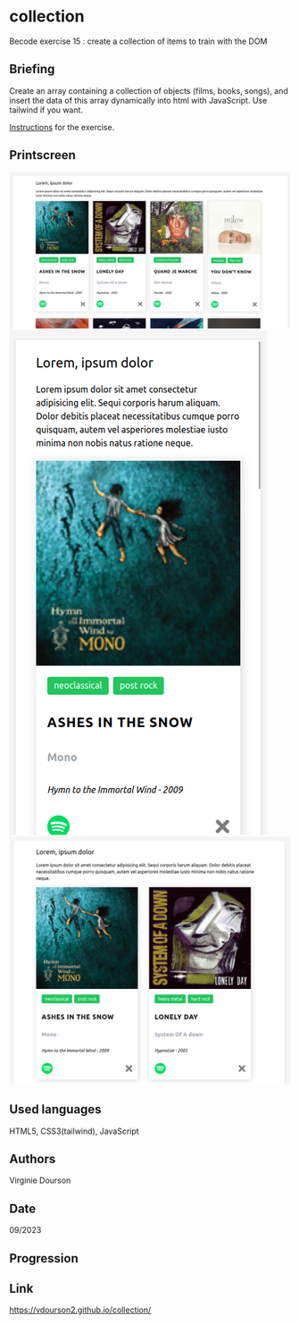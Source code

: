 # collection
Becode exercise 15 : create a collection of items to train with the DOM

## Briefing
Create an array containing a collection of objects (films, books, songs), and insert the data of this array dynamically into html with JavaScript. Use tailwind if you want.

[Instructions](https://github.com/becodeorg/CRL-KELLER-6/blob/main/1.TRAIL/2.The-Hill/1.DOM/4.TheCollection/readme.md) for the exercise.

## Printscreen
![PRintscreen desktop](assets/Capture_ecran_desktop.png)
![Printscreen mobile](assets/Capture_ecran_mobile.png)
![Printscreen tablet](assets/Capture_ecran_tablet.png)

## Used languages
HTML5, CSS3(tailwind), JavaScript

## Authors
Virginie Dourson

## Date
09/2023

## Progression


## Link
https://vdourson2.github.io/collection/